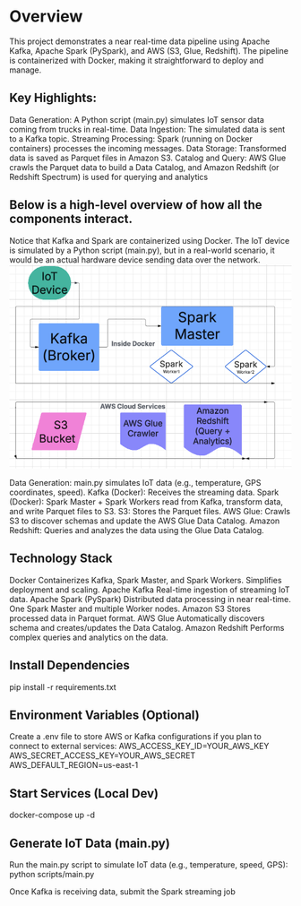 # Overview
This project demonstrates a near real-time data pipeline using Apache Kafka, Apache Spark (PySpark), and AWS (S3, Glue, Redshift). The pipeline is containerized with Docker, making it straightforward to deploy and manage.

## Key Highlights:
Data Generation: A Python script (main.py) simulates IoT sensor data coming from trucks in real-time.
Data Ingestion: The simulated data is sent to a Kafka topic.
Streaming Processing: Spark (running on Docker containers) processes the incoming messages.
Data Storage: Transformed data is saved as Parquet files in Amazon S3.
Catalog and Query: AWS Glue crawls the Parquet data to build a Data Catalog, and Amazon Redshift (or Redshift Spectrum) is used for querying and analytics


## Below is a high-level overview of how all the components interact.
 Notice that Kafka and Spark are containerized using Docker. The IoT device is simulated by a Python script (main.py), but in a real-world scenario, it would be an actual hardware device sending data over the network.
![Alt text for the image](./images/architecture.png "Optional Title")


Data Generation: main.py simulates IoT data (e.g., temperature, GPS coordinates, speed).
Kafka (Docker): Receives the streaming data.
Spark (Docker): Spark Master + Spark Workers read from Kafka, transform data, and write Parquet files to S3.
S3: Stores the Parquet files.
AWS Glue: Crawls S3 to discover schemas and update the AWS Glue Data Catalog.
Amazon Redshift: Queries and analyzes the data using the Glue Data Catalog.


## Technology Stack
Docker
Containerizes Kafka, Spark Master, and Spark Workers.
Simplifies deployment and scaling.
Apache Kafka
Real-time ingestion of streaming IoT data.
Apache Spark (PySpark)
Distributed data processing in near real-time.
One Spark Master and multiple Worker nodes.
Amazon S3
Stores processed data in Parquet format.
AWS Glue
Automatically discovers schema and creates/updates the Data Catalog.
Amazon Redshift
Performs complex queries and analytics on the data.

## Install Dependencies
pip install -r requirements.txt


## Environment Variables (Optional)
Create a .env file to store AWS or Kafka configurations if you plan to connect to external services:
AWS_ACCESS_KEY_ID=YOUR_AWS_KEY
AWS_SECRET_ACCESS_KEY=YOUR_AWS_SECRET
AWS_DEFAULT_REGION=us-east-1

## Start Services (Local Dev)
docker-compose up -d

## Generate IoT Data (main.py)
Run the main.py script to simulate IoT data (e.g., temperature, speed, GPS):
python scripts/main.py

Once Kafka is receiving data, submit the Spark streaming job
